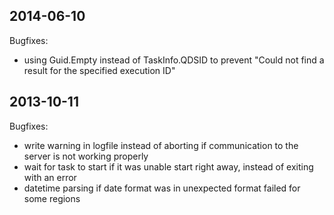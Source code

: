 ## 2014-06-10

Bugfixes:

  - using Guid.Empty instead of TaskInfo.QDSID to prevent "Could not find a result for the specified execution ID"

## 2013-10-11

Bugfixes:

  - write warning in logfile instead of aborting if communication to the server is not working properly
  - wait for task to start if it was unable start right away, instead of exiting with an error
  - datetime parsing if date format was in unexpected format failed for some regions
